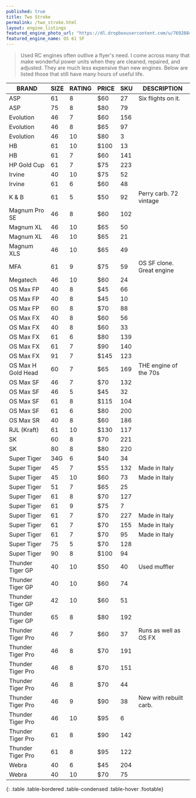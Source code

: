 ```yaml
---
published: true
title: Two Stroke
permalink: /two_stroke.html
layout: engine_listings
featured_engine_photo_url: "https://dl.dropboxusercontent.com/u/76928840/Website%20Photos/featured/2-stroke.jpg"
featured_engine_name: OS 61 SF
---
```


> Used RC engines often outlive a flyer's need. I come across many that make wonderful power units when they are cleaned, repaired, and adjusted.  They are much less expensive than new engines. Below are listed those that still have many hours of useful life.

BRAND             | SIZE  | RATING | PRICE | SKU   | DESCRIPTION
------------------|-------|--------|-------|-------|---------------------
ASP               | 61    | 8      | $60   | 27    | Six flights on it.
ASP               | 75    | 8      | $80   | 79    |                       
Evolution         | 46    | 7      | $60   | 156   |
Evolution         | 46    | 8      | $65   | 97    |
Evolution         | 46    | 10     | $80   | 3     |
HB                | 61    | 10     | $100  | 13    |
HB                | 61    | 7      | $60   | 141   |
HP Gold Cup       | 61    | 7      | $75   | 223   |
Irvine            | 40    | 10     | $75   | 52    |
Irvine            | 61    | 6      | $60   | 48    |
K & B             | 61    | 5      | $50   | 92    | Perry carb. 72 vintage
Magnum Pro SE     | 46    | 8      | $60   | 102   |
Magnum XL         | 46    | 10     | $65   | 50    |
Magnum XL         | 46    | 10     | $65   | 21    |
Magnum XLS        | 46    | 10     | $65   | 49    |
MFA               | 61    | 9      | $75   | 59    | OS SF clone. Great engine
Megatech          | 46    | 10     | $60   | 24    |
OS Max FP         | 40    | 8      | $45   | 66    |
OS Max FP         | 40    | 8      | $45   | 10    |
OS Max FP         | 60    | 8      | $70   | 88    |
OS Max FX         | 40    | 8      | $60   | 56    |
OS Max FX         | 40    | 8      | $60   | 33    |
OS Max FX         | 61    | 6      | $80   | 139   |
OS Max FX         | 61    | 7      | $90   | 140   |
OS Max FX         | 91    | 7      | $145  | 123   |
OS Max H Gold Head| 60    | 7      | $65   | 169   | THE engine of the 70s
OS Max SF         | 46    | 7      | $70   | 132   |
OS Max SF         | 46    | 5      | $45   | 32    |
OS Max SF         | 61    | 8      | $115  | 104   |
OS Max SF         | 61    | 6      | $80   | 200   |
OS Max SR         | 40    | 8      | $60   | 186   |
RJL (Kraft)       | 61    | 10     | $130  | 117   |
SK                | 60    | 8      | $70   | 221   |
SK                | 80    | 8      | $80   | 220   |
Super Tiger       | 34G   | 6      | $40   | 34    |
Super Tiger       | 45    | 7      | $55   | 132   | Made in Italy
Super Tiger       | 45    | 10     | $60   | 73    | Made in Italy
Super Tiger       | 51    | 7      | $65   | 25    |
Super Tiger       | 61    | 8      | $70   | 127   |
Super Tiger       | 61    | 9      | $75   | 7     |
Super Tiger       | 61    | 7      | $70   | 227   | Made in Italy
Super Tiger       | 61    | 7      | $70   | 155   | Made in Italy
Super Tiger       | 61    | 7      | $70   | 95    | Made in Italy
Super Tiger       | 75    | 5      | $70   | 128   |
Super Tiger       | 90    | 8      | $100  | 94    |
Thunder Tiger GP  | 40    | 10     | $50   | 40    | Used muffler
Thunder Tiger GP  | 40    | 10     | $60   | 74    |
Thunder Tiger GP  | 42    | 10     | $60   | 51    |
Thunder Tiger GP  | 65    | 8      | $80   | 192   |
Thunder Tiger Pro | 46    | 7      | $60   | 37    | Runs as well as OS FX
Thunder Tiger Pro | 46    | 8      | $70   | 191   |
Thunder Tiger Pro | 46    | 8      | $70   | 151   |
Thunder Tiger Pro | 46    | 8      | $70   | 44    |
Thunder Tiger Pro | 46    | 9      | $90   | 38    | New with rebuilt carb.
Thunder Tiger Pro | 46    | 10     | $95   | 6     |
Thunder Tiger Pro | 61    | 8      | $90   | 142   |
Thunder Tiger Pro | 61    | 8      | $95   | 122   |
Webra             | 40    | 6      | $45   | 204   |
Webra             | 40    | 10     | $70   | 75    |                                       
{: .table .table-bordered .table-condensed .table-hover .footable}